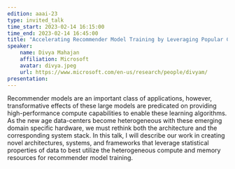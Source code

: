 ```yaml
---
edition: aaai-23
type: invited_talk
time_start: 2023-02-14 16:15:00
time_end: 2023-02-14 16:45:00
title: "Accelerating Recommender Model Training by Leveraging Popular Choices"
speaker:
    name: Divya Mahajan 
    affiliation: Microsoft
    avatar: divya.jpeg  
    url: https://www.microsoft.com/en-us/research/people/divyam/
presentation: 
---
```

Recommender models are an important class of applications, however, transformative effects of these large models are predicated on providing high-performance compute capabilities to enable these learning algorithms. As the new age data-centers become heterogeneous with these emerging domain specific hardware, we must rethink both the architecture and the corresponding system stack. In this talk, I will describe our work in creating novel architectures, systems, and frameworks that leverage statistical properties of data to best utilize the heterogeneous compute and memory resources for recommender model training. 
